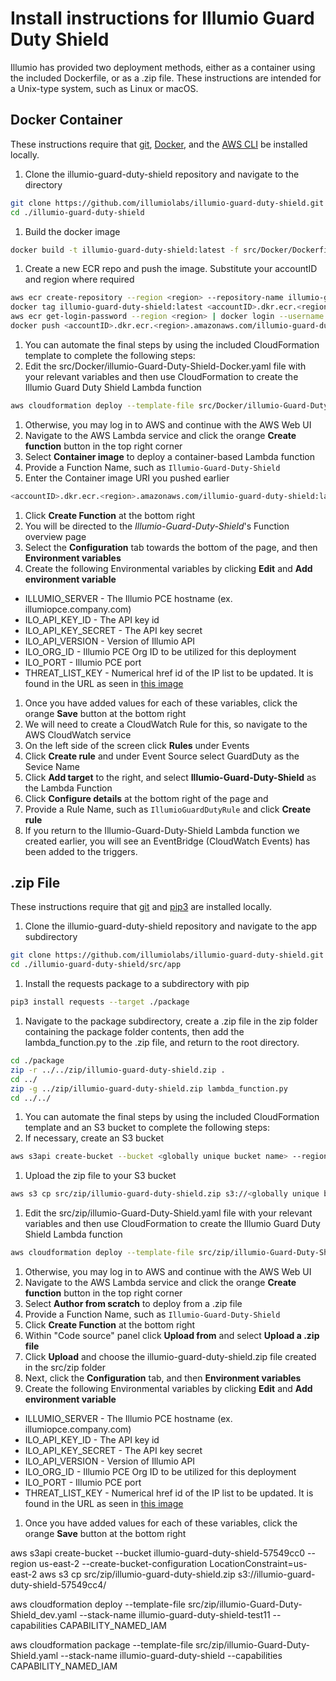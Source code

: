 # Install instructions for Illumio Guard Duty Shield
Illumio has provided two deployment methods, either as a container using
the included Dockerfile, or as a .zip file. These instructions are intended for
a Unix-type system, such as Linux or macOS.

## Docker Container
These instructions require that [git](https://git-scm.com/book/en/v2/Getting-Started-Installing-Git),
[Docker](https://docs.docker.com/engine/install/),
and the [AWS CLI](https://docs.aws.amazon.com/cli/latest/userguide/getting-started-install.html)
be installed locally.
1. Clone the illumio-guard-duty-shield repository and navigate to the directory
```bash
git clone https://github.com/illumiolabs/illumio-guard-duty-shield.git
cd ./illumio-guard-duty-shield
```
1. Build the docker image
```bash
docker build -t illumio-guard-duty-shield:latest -f src/Docker/Dockerfile .
```

1. Create a new ECR repo and push the image. Substitute your accountID and region where required
```bash
aws ecr create-repository --region <region> --repository-name illumio-guard-duty-shield --image-scanning-configuration scanOnPush=true
docker tag illumio-guard-duty-shield:latest <accountID>.dkr.ecr.<region>.amazonaws.com/illumio-guard-duty-shield:latest
aws ecr get-login-password --region <region> | docker login --username AWS --password-stdin <accountID>.dkr.ecr.<region>.amazonaws.com
docker push <accountID>.dkr.ecr.<region>.amazonaws.com/illumio-guard-duty-shield:latest
```

1. You can automate the final steps by using the included CloudFormation template
to complete the following steps:
  1. Edit the src/Docker/illumio-Guard-Duty-Shield-Docker.yaml file with your relevant variables
  and then use CloudFormation to create the Illumio Guard Duty Shield Lambda function
  ```bash
  aws cloudformation deploy --template-file src/Docker/illumio-Guard-Duty-Shield-Docker.yaml --stack-name illumio-guard-duty-shield --capabilities CAPABILITY_NAMED_IAM
  ```
1. Otherwise, you may log in to AWS and continue with the AWS Web UI
1. Navigate to the AWS Lambda service and click the orange **Create function** button in the top right corner
1. Select **Container image** to deploy a container-based Lambda function
1. Provide a Function Name, such as `Illumio-Guard-Duty-Shield`
1. Enter the Container image URI you pushed earlier
```bash
<accountID>.dkr.ecr.<region>.amazonaws.com/illumio-guard-duty-shield:latest
```
1. Click **Create Function** at the bottom right
1. You will be directed to the *Illumio-Guard-Duty-Shield*'s Function overview page
1. Select the **Configuration** tab towards the bottom of the page, and then **Environment variables**
1. Create the following Environmental variables by clicking **Edit** and **Add environment variable**
  * ILLUMIO_SERVER - The Illumio PCE hostname (ex. illumiopce.company.com)
  * ILO_API_KEY_ID - The API key id
  * ILO_API_KEY_SECRET - The API key secret
  * ILO_API_VERSION - Version of Illumio API
  * ILO_ORG_ID - Illumio PCE Org ID to be utilized for this deployment
  * ILO_PORT - Illumio PCE port
  * THREAT_LIST_KEY - Numerical href id of the IP list to be updated. It is found in the URL as seen in [this image](images/threat-list-key.jpg)
1. Once you have added values for each of these variables, click the orange **Save** button at the bottom right
1. We will need to create a CloudWatch Rule for this, so navigate to the AWS CloudWatch service
1. On the left side of the screen click **Rules** under Events
1. Click **Create rule** and under Event Source select GuardDuty as the Sevice Name
1. Click **Add target** to the right, and select **Illumio-Guard-Duty-Shield** as the Lambda Function
1. Click **Configure details** at the bottom right of the page and
1. Provide a Rule Name, such as `IllumioGuardDutyRule` and click **Create rule**
1. If you return to the Illumio-Guard-Duty-Shield Lambda function we created earlier, you will see an EventBridge (CloudWatch Events) has been added to the triggers.


## .zip File
These instructions require that [git](https://git-scm.com/book/en/v2/Getting-Started-Installing-Git)
and [pip3](https://pip.pypa.io/en/stable/installation/) are installed locally.

1. Clone the illumio-guard-duty-shield repository and navigate to the app subdirectory
```bash
git clone https://github.com/illumiolabs/illumio-guard-duty-shield.git
cd ./illumio-guard-duty-shield/src/app
```

1. Install the requests package to a subdirectory with pip
```bash
pip3 install requests --target ./package
```

1. Navigate to the package subdirectory, create a .zip file in the zip folder
containing the package folder contents, then add the lambda_function.py to the
.zip file, and return to the root directory.
```bash
cd ./package
zip -r ../../zip/illumio-guard-duty-shield.zip .
cd ../
zip -g ../zip/illumio-guard-duty-shield.zip lambda_function.py
cd ../../
```

1. You can automate the final steps by using the included CloudFormation template
and an S3 bucket to complete the following steps:
  1. If necessary, create an S3 bucket
  ```bash
  aws s3api create-bucket --bucket <globally unique bucket name> --region <region> --create-bucket-configuration LocationConstraint=<region>
  ```
  1. Upload the zip file to your S3 bucket
  ```bash
  aws s3 cp src/zip/illumio-guard-duty-shield.zip s3://<globally unique bucket name>/
  ```
  1. Edit the src/zip/illumio-Guard-Duty-Shield.yaml file with your relevant variables
  and then use CloudFormation to create the Illumio Guard Duty Shield Lambda function
  ```bash
  aws cloudformation deploy --template-file src/zip/illumio-Guard-Duty-Shield.yaml --stack-name illumio-guard-duty-shield --capabilities CAPABILITY_NAMED_IAM
  ```

1. Otherwise, you may log in to AWS and continue with the AWS Web UI
1. Navigate to the AWS Lambda service and click the orange **Create function** button in the top right corner
1. Select **Author from scratch** to deploy from a .zip file
1. Provide a Function Name, such as `Illumio-Guard-Duty-Shield`
1. Click **Create Function** at the bottom right
1. Within "Code source" panel click **Upload from** and select **Upload a .zip file**
1. Click **Upload** and choose the illumio-guard-duty-shield.zip file created in the src/zip folder
1. Next, click the **Configuration** tab, and then **Environment variables**
1. Create the following Environmental variables by clicking **Edit** and **Add environment variable**
* ILLUMIO_SERVER - The Illumio PCE hostname (ex. illumiopce.company.com)
* ILO_API_KEY_ID - The API key id
* ILO_API_KEY_SECRET - The API key secret
* ILO_API_VERSION - Version of Illumio API
* ILO_ORG_ID - Illumio PCE Org ID to be utilized for this deployment
* ILO_PORT - Illumio PCE port
* THREAT_LIST_KEY - Numerical href id of the IP list to be updated. It is found in the URL as seen in [this image](images/threat-list-key.jpg)
1. Once you have added values for each of these variables, click the orange **Save** button at the bottom right




aws s3api create-bucket --bucket illumio-guard-duty-shield-57549cc0 --region us-east-2 --create-bucket-configuration LocationConstraint=us-east-2
aws s3 cp src/zip/illumio-guard-duty-shield.zip s3://illumio-guard-duty-shield-57549cc4/



aws cloudformation deploy --template-file src/zip/illumio-Guard-Duty-Shield_dev.yaml --stack-name illumio-guard-duty-shield-test11 --capabilities CAPABILITY_NAMED_IAM


aws cloudformation package --template-file src/zip/illumio-Guard-Duty-Shield.yaml --stack-name illumio-guard-duty-shield --capabilities CAPABILITY_NAMED_IAM
